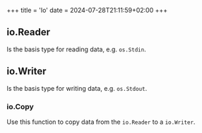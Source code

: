 +++
title = 'Io'
date = 2024-07-28T21:11:59+02:00
+++

## io.Reader

Is the basis type for reading data, e.g. `os.Stdin`. 

## io.Writer

Is the basis type for writing data, e.g. `os.Stdout`.

### io.Copy

Use this function to copy data from the `io.Reader` to a `io.Writer`. 